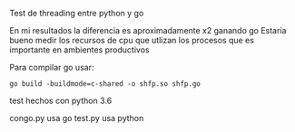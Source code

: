 Test de threading entre python y go

En mi resultados la diferencia es aproximadamente x2 ganando go
Estaría bueno medir los recursos de cpu que utlizan los procesos
que es importante en ambientes productivos

Para compilar go usar:

	go build -buildmode=c-shared -o shfp.so shfp.go

test hechos con python 3.6

congo.py usa go
test.py usa python